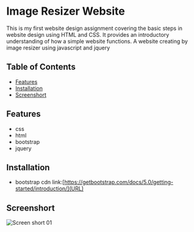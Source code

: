 # Image Resizer Website

This is my first website design assignment covering the basic steps in website design using HTML and CSS. It provides an introductory understanding of how a simple website functions.
A website creating by image resizer using javascript and jquery

## Table of Contents

- [Features](#features)
- [Installation](#installation)
- [Screenshort](#Screenshort)



## Features
- css
- html
- bootstrap
- jquery

## Installation
- bootstrap cdn link:[https://getbootstrap.com/docs/5.0/getting-started/introduction/](URL)

## Screenshort

![Screen short 01](https://github.com/Arun12kumar/imageresizer/blob/master/imagesizer.png)
